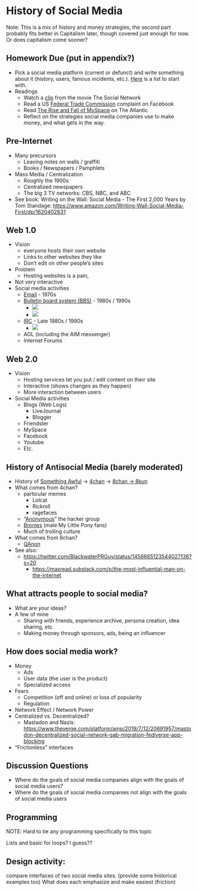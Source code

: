# History of Social Media

Note: This is a mix of history and money strategies, the second part probably fits better in Capitalism later, though covered just enough for now. Or does capitalism come sooner?

## Homework Due (put in appendix?)
- Pick a social media platform (current or defunct) and write something about it (history, users, famous incidents, etc.). [Here](https://en.wikipedia.org/wiki/List_of_social_networking_services) is a list to start with.
- Readings
  - Watch a [clip](https://www.youtube.com/watch?v=k5fJmkv02is) from the movie The Social Network
  - Read a US [Federal Trade Commission](https://www.ftc.gov/news-events/press-releases/2021/08/ftc-alleges-facebook-resorted-illegal-buy-or-bury-scheme-crush) complaint on Facebook
  - Read [The Rise and Fall of MySpace](https://www.theatlantic.com/technology/archive/2011/01/the-rise-and-fall-of-myspace/69444/) on The Atlantic
  - Reflect on the strategies social media companies use to make money, and what gets in the way.


## Pre-Internet
- Many precursors
  - Leaving notes on walls / graffiti
  - Books / Newspapers / Pamphlets
- Mass Media / Centralization
  - Roughly the 1900s
  - Centralized newspapers
  - The big 3 TV networks:  CBS, NBC, and ABC
 - See book: Writing on the Wall: Social Media - The First 2,000 Years by Tom Standage: https://www.amazon.com/Writing-Wall-Social-Media-First/dp/1620402831

## Web 1.0
- Vision
  - everyone hosts their own website
  - Links to other websites they like
  - Don’t edit on other people’s sites
- Problem
  - Hosting websites is a pain,
 - Not very interactive
- Social media activities
  - [Email](https://en.wikipedia.org/wiki/Email) - 1970s
  - [Bulletin board system (BBS)](https://en.wikipedia.org/wiki/Bulletin_board_system) - 1980s / 1990s
    - ![](bbs.png)
    - ![](bulliten_board.png)
  - [IRC](https://en.wikipedia.org/wiki/Internet_Relay_Chat) - Late 1980s / 1990s
    - ![](irc.png)
  - AOL (including the AIM messenger)
  - Internet Forums

## Web 2.0
- Vision
  - Hosting services let you put / edit content on their site
  - Interactive (shows changes as they happen)
  - More interaction between users
- Social Media activities
  - Blogs (Web Logs)
    - LiveJournal
    - Blogger
  - Friendster
  - MySpace
  - Facebook
  - Youtube
  - Etc.

## History of Antisocial Media (barely moderated)
  - History of [Something Awful](https://en.wikipedia.org/wiki/Something_Awful) -> [4chan](https://en.wikipedia.org/wiki/4chan) -> [8chan -> 8kun](https://en.wikipedia.org/wiki/8chan)
  - What comes from 4chan?
    - particular memes
      - Lolcat
      - Rickroll
      - ragefaces
    - “[Anonymous](https://en.wikipedia.org/wiki/Anonymous_(hacker_group))” the hacker group
    - [Bronies](https://www.theatlantic.com/technology/archive/2020/06/my-little-pony-nazi-4chan-black-lives-matter/613348/) (male My Little Pony fans)
    - Much of trolling culture
  - What comes from 8chan?
    - [QAnon](https://en.wikipedia.org/wiki/QAnon)
  - See also:
    - https://twitter.com/BlackwaterPRGuy/status/1458665123544027136?s=20
      - https://maxread.substack.com/p/the-most-influential-man-on-the-internet


## What attracts people to social media?
- What are your ideas?
- A few of mine
  - Sharing with friends, experience archive, persona creation, idea sharing, etc.
  - Making money through sponsors, ads, being an influencer

## How does social media work?
- Money
  - Ads
  - User data (the user is the product)
  - Specialized access
- Fears
  - Competition (off and online) or loss of popularity
  - Regulation
- Network Effect / Network Power
- Centralized vs. Decentralized?
  - Mastadon and Nazis: https://www.theverge.com/platform/amp/2019/7/12/20691957/mastodon-decentralized-social-network-gab-migration-fediverse-app-blocking
- “Frictionless” interfaces

## Discussion Questions
- Where do the goals of social media companies align with the goals of social media users?
- Where do the goals of social media companies not align with the goals of social media users


## Programming
NOTE: Hard to tie any programming specifically to this topic

Lists and basic for loops? I guess??

## Design activity:
compare interfaces of two social media sites. (provide some historical examples too) What does each emphasize and make easiest (friction)

